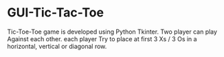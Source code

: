 # GUI-Tic-Tac-Toe
Tic-Toe-Toe game is developed using Python Tkinter. Two player can play Against each other. each player Try to place at first 3 Xs / 3 Os in a horizontal, vertical or diagonal row.
